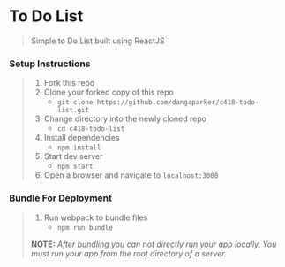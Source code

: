 # To Do List

>Simple to Do List built using ReactJS


### Setup Instructions

> 1. Fork this repo
> 1. Clone your forked copy of this repo
>    - `git clone https://github.com/dangaparker/c418-todo-list.git`
> 1. Change directory into the newly cloned repo
>    - `cd c418-todo-list`
> 1. Install dependencies 
>    - `npm install`
> 1. Start dev server
>    - `npm start`
> 1. Open a browser and navigate to `localhost:3000`

### Bundle For Deployment

> 1. Run webpack to bundle files
>    - `npm run bundle`
> 
> **NOTE:** *After bundling you can not directly run your app locally. You must run your app from the root directory of a server.*
